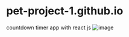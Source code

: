 # pet-project-1.github.io
countdown timer app with react js
![image](https://github.com/team-theus/pet-project-1.github.io/assets/143797226/a5ebef46-d510-4f52-a517-9440f417e6b8)
